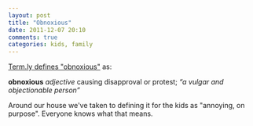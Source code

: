 ```yaml
---
layout: post
title: "Obnoxious"
date: 2011-12-07 20:10
comments: true
categories: kids, family
---
```


[Term.ly defines "obnoxious"](http://term.ly/obnoxious) as:

**obnoxious** *adjective* causing disapproval or protest; *“a vulgar and objectionable person”*

Around our house we've taken to defining it for the kids as "annoying, on purpose". Everyone knows what that means.